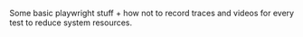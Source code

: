 Some basic playwright stuff + how not to record traces and videos for every test to reduce system resources.
